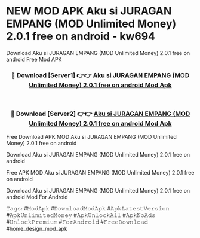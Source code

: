 # NEW MOD APK Aku si JURAGAN EMPANG (MOD Unlimited Money) 2.0.1 free on android - kw694
Download Aku si JURAGAN EMPANG (MOD Unlimited Money) 2.0.1 free on android Free Mod APK

<div align="center">
<h3>🔴 Download [Server1] 👉👉 <a href="https://apk-comot.site?title=Aku_si_JURAGAN_EMPANG_(MOD_Unlimited_Money)_2.0.1_free_on_android">Aku si JURAGAN EMPANG (MOD Unlimited Money) 2.0.1 free on android Mod Apk</a></h3><br>

<h3>🔴 Download [Server2] 👉👉 <a href="https://apk-comot.site?title=Aku_si_JURAGAN_EMPANG_(MOD_Unlimited_Money)_2.0.1_free_on_android">Aku si JURAGAN EMPANG (MOD Unlimited Money) 2.0.1 free on android Mod Apk</a></h3>
</div>


Free Download APK MOD Aku si JURAGAN EMPANG (MOD Unlimited Money) 2.0.1 free on android

Download Aku si JURAGAN EMPANG (MOD Unlimited Money) 2.0.1 free on android 

Free APK MOD Aku si JURAGAN EMPANG (MOD Unlimited Money) 2.0.1 free on android 

Download Aku si JURAGAN EMPANG (MOD Unlimited Money) 2.0.1 free on android Mod For Android

𝚃𝚊𝚐𝚜: #𝙼𝚘𝚍𝙰𝚙𝚔 #𝙳𝚘𝚠𝚗𝚕𝚘𝚊𝚍𝙼𝚘𝚍𝙰𝚙𝚔 #𝙰𝚙𝚔𝙻𝚊𝚝𝚎𝚜𝚝𝚅𝚎𝚛𝚜𝚒𝚘𝚗 #𝙰𝚙𝚔𝚄𝚗𝚕𝚒𝚖𝚒𝚝𝚎𝚍𝙼𝚘𝚗𝚎𝚢 #𝙰𝚙𝚔𝚄𝚗𝚕𝚘𝚌𝚔𝙰𝚕𝚕 #𝙰𝚙𝚔𝙽𝚘𝙰𝚍𝚜 #𝚄𝚗𝚕𝚘𝚌𝚔𝙿𝚛𝚎𝚖𝚒𝚞𝚖 #𝙵𝚘𝚛𝙰𝚗𝚍𝚛𝚘𝚒𝚍 #𝙵𝚛𝚎𝚎𝙳𝚘𝚠𝚗𝚕𝚘𝚊𝚍 #home_design_mod_apk
